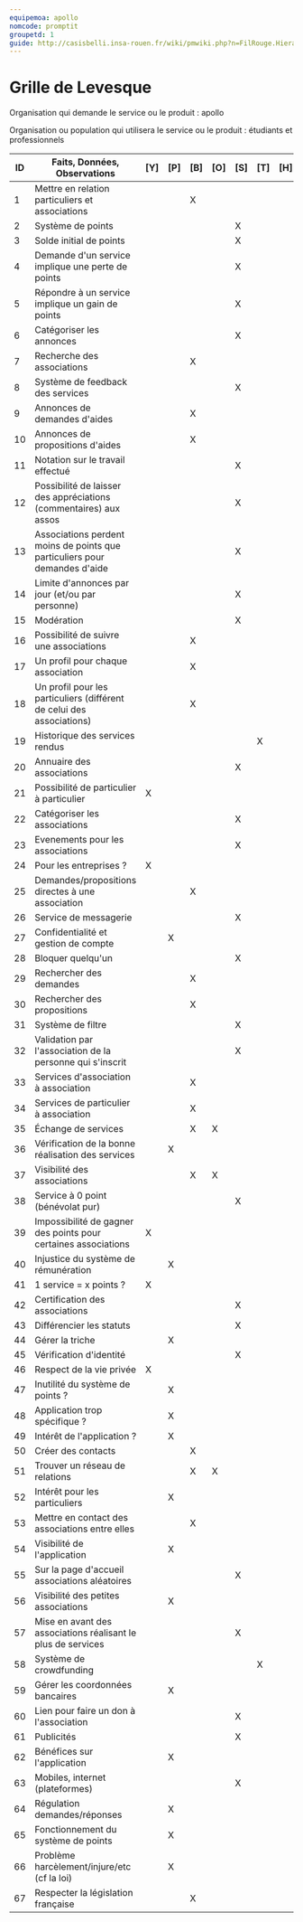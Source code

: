 ```yaml
---
equipemoa: apollo
nomcode: promptit
groupetd: 1
guide: http://casisbelli.insa-rouen.fr/wiki/pmwiki.php?n=FilRouge.HierachiserBesoins
---
```


# Grille de Levesque

Organisation qui demande le service ou le produit : apollo

Organisation ou population qui utilisera le service ou le produit : étudiants et professionnels

| ID | Faits, Données, Observations | [Y] | [P] | [B] | [O] | [S] | [T] | [H] | [R] |
|----|------------------------------|----------|----------|--------|-------------|----------|----------|-----------|------------|
|1| Mettre en relation particuliers et associations| | | X | | | | | 35 | 				
|2|	Système de points | | | | | X | | | 64 |
|3|	Solde initial de points |	|	|	| | X | | | 65 |
|4|	Demande d'un service implique une perte de points |	|	|	| |	X	| | | 65 |
|5|	Répondre à un service implique un gain de points | | |	| |	X	| | | 65 |
|6|	Catégoriser les annonces	| | |	| |	X	| | | 37 |
|7|	Recherche des associations | | | X | | | | | 37 |				
|8|	Système de feedback des services	| | |	| |	X	| | | 44 |
|9|	Annonces de demandes d'aides | | | X | | | | | 35 |					
|10|	Annonces de propositions d'aides | | | X | | | | | 35 |	
|11|	Notation sur le travail effectué	| | |	| |	X	| | | 44 |
|12|  Possibilité de laisser des appréciations (commentaires) aux assos	| | |	| |	X	| | | 37 |
|13|	Associations perdent moins de points que particuliers pour demandes d'aide	| | |	| |	X	| | | 65 |
|14|	Limite d'annonces par jour (et/ou par personne)	| | |	| |	X	| | | 44 |
|15|	Modération	| | |	| |	X	| | | 66 |
|16|	Possibilité de suivre une associations | | | X | | | | | 37 |			
|17|	Un profil pour chaque association | | | X | | | | | 37 |				
|18|	Un profil pour les particuliers (différent de celui des associations) | | | X | | | | | 34 |				
|19|	Historique des services rendus | | |  | | | X | | 37 |		
|20|	Annuaire des associations	| | |	| |	X	| | | 37 |	
|21|	Possibilité de particulier à particulier | X | |	| |	| | | 48 |	
|22|	Catégoriser les associations	| | |	| |	X	| | | 7 |
|23|	Evenements pour les associations	| | |	| |	X	| | | 36 |
|24|	Pour les entreprises ?		| X | |	| |	| | | 46 |
|25|	Demandes/propositions directes à une association 	| | | X	| |	| | | 35 |			
|26|	Service de messagerie	| | |	| |	X	| | | 50 |
|27|	Confidentialité et gestion de compte	| | X |	| |	| | | 67 |						
|28|	Bloquer quelqu'un	| | |	| |	X	| | | 66 |
|29|	Rechercher des demandes	| | | X	| |	| | | 35 |		
|30|	Rechercher des propositions	| | | X	| |	| | | 35 |					
|31|	Système de filtre	| | |	| |	X	| | | 30/29/7 |
|32|	Validation par l'association de la personne qui s'inscrit | | |	| |	X	| | | 44 |
|33|	Services d'association à association | | | X	| |	| | | 35 |				
|34|	Services de particulier à association	| | | X	| |	| | | 35 |				
|35|	Échange de services | | | X	| X |	| | | |				
|36|	Vérification de la bonne réalisation des services| | X | | |	| | | 35 |	
|37|	Visibilité des associations | | | X	| X |	| | | |						
|38|	Service à 0 point (bénévolat pur)	| | |	| |	X	| | | 2 |
|39|	Impossibilité de gagner des points pour certaines associations 	| X | |	| | | | | 40 |
|40|	Injustice du système de rémunération		| | X |	| |	| | | 2 |
|41|	1 service = x points ?		| X | |	| |	| | | 65 |
|42|	Certification des associations		| | |	| |	X	| | | 44 |
|43|	Différencier les statuts	| | |	| |	X | | | 34 |
|44|	Gérer la triche	| | X |	| |	| | | 35 |
|45|	Vérification d'identité 	| | |	| |	X	| | | 44 |
|46|	Respect de la vie privée		| X | |	| |	| | | 27 |
|47|	Inutilité du système de points ? 	| | X |	| |	| | | 35 |					
|48|	Application trop spécifique ?			| | X |	| |	| | | 33 |	
|49|	Intérêt de l'application ?			| | X |	| |	| | | 34 |						
|50|	Créer des contacts				| | | X	| |	| | | 51 |					
|51|	Trouver un réseau de relations		| | | X	| X |	| | | |				
|52|	Intérêt pour les particuliers	| | X |	| |	| | | 34 |							
|53|	Mettre en contact des associations entre elles	| | | X	| |	| | | 51 |					
|54|	Visibilité de l'application		| | X |	| |	| | | 36 |							
|55|	Sur la page d'accueil associations aléatoires		| | |	| |	X | | | 56 |		
|56|	Visibilité des petites associations		| | X |	| |	| | | 37 |							
|57|	Mise en avant des associations réalisant le plus de services	| | |	| |	X | | | 37 |	
|58|	Système de crowdfunding						| | |	| | | X | | 60 |	
|59|	Gérer les coordonnées bancaires		| | X |	| |	| | | |					
|60|	Lien pour faire un don à l'association | | |	| |	X | | | 59 |	
|61|	Publicités| | |	| |	X | | | 62 |	
|62|	Bénéfices sur l'application		| | X |	| |	| | | |						
|63|	Mobiles, internet (plateformes)	 | | |	| |	X | | | 54 |	
|64|	Régulation demandes/réponses | | X |	| |	| | | 36 |						
|65|	Fonctionnement du système de points		| | X |	| |	| | | 2 |
|66|	Problème harcèlement/injure/etc (cf la loi)	| | X |	| |	| | | 67 |
|67|  Respecter la législation française | | | X | |	| | | 36 |
